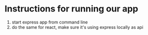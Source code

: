 # Instructions for running our app
1. start express app from command line
2. do the same for react, make sure it's using express locally as api
